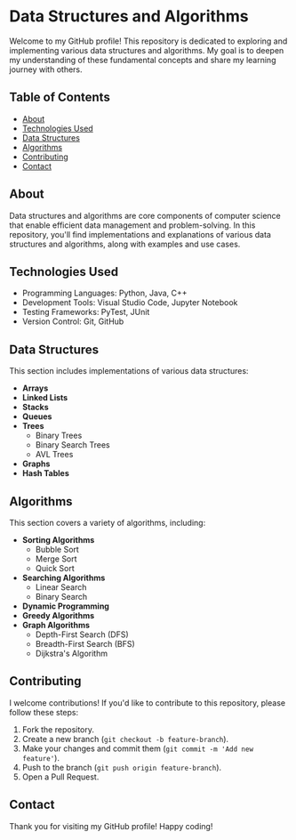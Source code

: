 # Data Structures and Algorithms

Welcome to my GitHub profile! This repository is dedicated to exploring and implementing various data structures and algorithms. My goal is to deepen my understanding of these fundamental concepts and share my learning journey with others.

## Table of Contents

- [About](#about)
- [Technologies Used](#technologies-used)
- [Data Structures](#data-structures)
- [Algorithms](#algorithms)
- [Contributing](#contributing)
- [Contact](#contact)

## About

Data structures and algorithms are core components of computer science that enable efficient data management and problem-solving. In this repository, you'll find implementations and explanations of various data structures and algorithms, along with examples and use cases.

## Technologies Used

- Programming Languages: Python, Java, C++
- Development Tools: Visual Studio Code, Jupyter Notebook
- Testing Frameworks: PyTest, JUnit
- Version Control: Git, GitHub

## Data Structures

This section includes implementations of various data structures:

- **Arrays**
- **Linked Lists**
- **Stacks**
- **Queues**
- **Trees**
  - Binary Trees
  - Binary Search Trees
  - AVL Trees
- **Graphs**
- **Hash Tables**

## Algorithms

This section covers a variety of algorithms, including:

- **Sorting Algorithms**
  - Bubble Sort
  - Merge Sort
  - Quick Sort
- **Searching Algorithms**
  - Linear Search
  - Binary Search
- **Dynamic Programming**
- **Greedy Algorithms**
- **Graph Algorithms**
  - Depth-First Search (DFS)
  - Breadth-First Search (BFS)
  - Dijkstra's Algorithm

## Contributing

I welcome contributions! If you'd like to contribute to this repository, please follow these steps:

1. Fork the repository.
2. Create a new branch (`git checkout -b feature-branch`).
3. Make your changes and commit them (`git commit -m 'Add new feature'`).
4. Push to the branch (`git push origin feature-branch`).
5. Open a Pull Request.

## Contact

Thank you for visiting my GitHub profile! Happy coding!
